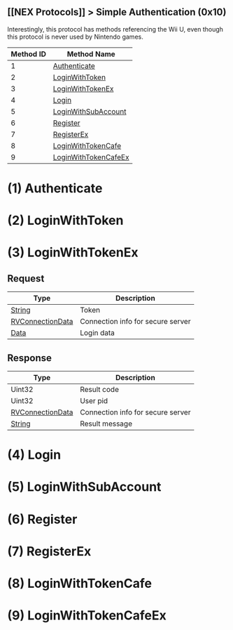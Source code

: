 [[NEX Protocols]] > Simple Authentication (0x10)
---

Interestingly, this protocol has methods referencing the Wii U, even though this protocol is never used by Nintendo games.

| Method ID | Method Name |
| --- | --- |
| 1 | [Authenticate](#1-authenticate) |
| 2 | [LoginWithToken](#2-loginwithtoken) |
| 3 | [LoginWithTokenEx](#3-loginwithtokenex) |
| 4 | [Login](#4-login) |
| 5 | [LoginWithSubAccount](#5-loginwithsubaccount) |
| 6 | [Register](#6-register) |
| 7 | [RegisterEx](#7-registerex) |
| 8 | [LoginWithTokenCafe](#8-loginwithtokencafe) |
| 9 | [LoginWithTokenCafeEx](#9-loginwithtokencafeex) |

# (1) Authenticate
# (2) LoginWithToken
# (3) LoginWithTokenEx
## Request
| Type | Description |
| --- | --- |
| [String] | Token |
| [RVConnectionData](NEX-Common-Types#rendez-vous-connection-data-structure) | Connection info for secure server |
| [Data] | Login data |

## Response
| Type | Description |
| --- | --- |
| Uint32 | Result code |
| Uint32 | User pid |
| [RVConnectionData](NEX-Common-Types#rendez-vous-connection-data-structure) | Connection info for secure server |
| [String] | Result message |

# (4) Login
# (5) LoginWithSubAccount
# (6) Register
# (7) RegisterEx
# (8) LoginWithTokenCafe
# (9) LoginWithTokenCafeEx

[String]: NEX-Common-Types#string
[Data]: NEX-Common-Types#any-data-holder